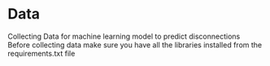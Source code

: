 # Data
Collecting Data for machine learning model to predict disconnections
Before collecting data make sure you have all the libraries installed from the requirements.txt file

